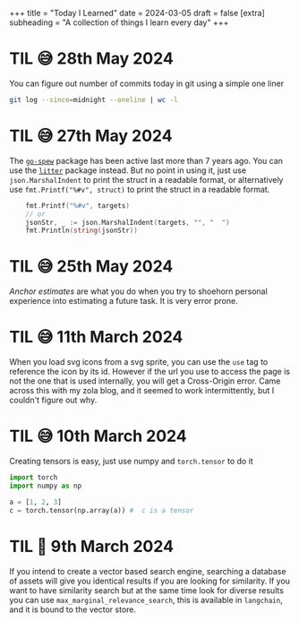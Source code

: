 +++
title = "Today I Learned"
date = 2024-03-05
draft = false
[extra]
    subheading = "A collection of things I learn every day"
+++

# TIL 😅 28th May 2024

You can figure out number of commits today in git using a simple one liner
```bash
git log --since=midnight --oneline | wc -l
```

# TIL 😅 27th May 2024

The [`go-spew`](https://pkg.go.dev/github.com/davecgh/go-spew/spew) package has been active last more than 7 years ago. You can use the [`litter`](https://pkg.go.dev/github.com/sanity-io/litter) package instead. But no point in using it, just use `json.MarshalIndent` to print the struct in a readable format, or alternatively use `fmt.Printf("%#v", struct)` to print the struct in a readable format.

```go
    fmt.Printf("%#v", targets)
    // or
    jsonStr, _ := json.MarshalIndent(targets, "", "  ")
    fmt.Println(string(jsonStr))
```

# TIL 😅 25th May 2024

_Anchor estimates_ are what you do when you try to shoehorn personal experience into estimating a future task.
It is very error prone.

# TIL 😅 11th March 2024

When you load svg icons from a svg sprite, you can use the `use` tag to reference the icon by its id.
However if the url you use to access the page is not the one that is used internally, you will get a Cross-Origin error.
Came across this with my zola blog, and it seemed to work intermittently, but I couldn't figure out why.


# TIL 😅 10th March 2024

Creating tensors is easy, just use numpy and `torch.tensor` to do it
```python
import torch
import numpy as np

a = [1, 2, 3]
c = torch.tensor(np.array(a)) #  c is a tensor
```

# TIL 🤯 9th March 2024

If you intend to create a vector based search engine, searching a database of assets will give you identical results if you are looking for similarity. If you want to have similarity search but at the same time look for diverse results you can use `max_marginal_relevance_search`, this is available in `langchain`, and it is bound to the vector store. 

